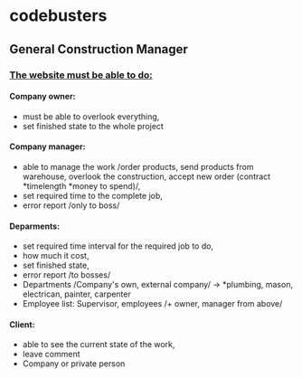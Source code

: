 # codebusters

## General Construction Manager

### <ins>The website must be able to do:</ins>

#### Company owner:
- must be able to overlook everything,
- set finished state to the whole project

#### Company manager:
- able to manage the work /order products, send products from warehouse, overlook the construction, accept new order (contract *timelength *money to spend)/,
- set required time to the complete job,
- error report /only to boss/

#### Deparments: 
- set required time interval for the required job to do,
- how much it cost,
- set finished state,
- error report /to bosses/                                                                   
- Departments /Company's own, external company/ -> *plumbing, mason, electrican, painter, carpenter
- Employee list: Supervisor, employees /+ owner, manager from above/
  
#### Client: 
- able to see the current state of the work,
- leave comment
- Company or private person
